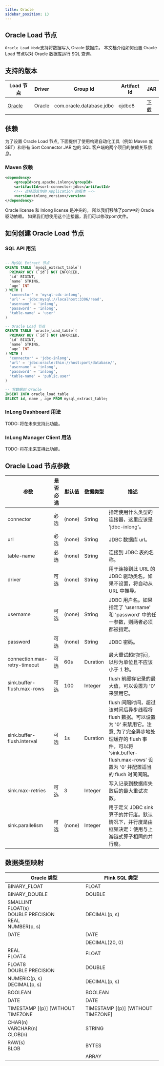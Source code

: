 ```yaml
---
title: Oracle
sidebar_position: 13
---
```


## Oracle Load 节点

`Oracle Load Node`支持将数据写入 Oracle 数据库。 本文档介绍如何设置 Oracle Load 节点以对 Oracle 数据库运行 SQL 查询。

## 支持的版本

| Load 节点                | Driver | Group Id | Artifact Id | JAR |                                                                                                                                                                                                                                                                                                                                                                                       
|--------------------------|--------|----------|-------------|-----|
| [Oracle](./oracle.md) |  Oracle | com.oracle.database.jdbc | ojdbc8 | [下载](https://mvnrepository.com/artifact/com.oracle.database.jdbc/ojdbc8) |

## 依赖

为了设置 Oracle Load 节点, 下面提供了使用构建自动化工具（例如 Maven 或 SBT）和带有 Sort Connector JAR 包的 SQL 客户端的两个项目的依赖关系信息。

### Maven 依赖

```xml
<dependency>
    <groupId>org.apache.inlong</groupId>
    <artifactId>sort-connector-jdbc</artifactId>
    <!-- 选择适合你的 Application 的版本 -->
    <version>inlong_version</version>
</dependency>
```
Oracle license 和 Inlong license 是冲突的。 所以我们移除了pom中的 Oracle 驱动依赖。 如果我们想使用这个连接器，我们可以修改pom文件。

## 如何创建 Oracle Load 节点

### SQL API 用法

```sql

-- MySQL Extract 节点
CREATE TABLE `mysql_extract_table`(
  PRIMARY KEY (`id`) NOT ENFORCED,
  `id` BIGINT,
  `name` STRING,
  `age` INT
) WITH (
  'connector' = 'mysql-cdc-inlong',
  'url' = 'jdbc:mysql://localhost:3306/read',
  'username' = 'inlong',
  'password' = 'inlong',
  'table-name' = 'user'
)

-- Oracle Load 节点
CREATE TABLE `oracle_load_table`(
  PRIMARY KEY (`id`) NOT ENFORCED,
  `id` BIGINT,
  `name` STRING,
  `age` INT
) WITH (
  'connector' = 'jdbc-inlong',
  'url' = 'jdbc:oracle:thin://host:port/database/',
  'username' = 'inlong',
  'password' = 'inlong',
  'table-name' = 'public.user'
)

-- 写数据到 Oracle
INSERT INTO oracle_load_table 
SELECT id, name , age FROM mysql_extract_table;  

```

### InLong Dashboard 用法

TODO: 将在未来支持此功能。

### InLong Manager Client 用法

TODO: 将在未来支持此功能。

## Oracle Load 节点参数

| 参数 | 是否必选 | 默认值 | 数据类型 | 描述 |
|---------|----------|---------|------|------------|
| connector | 必选 | (none) | String | 指定使用什么类型的连接器，这里应该是 'jdbc-inlong'。 |
| url | 必选 | (none) | String | JDBC 数据库 url。 |
| table-name | 必选 | (none) | String | 连接到 JDBC 表的名称。 |
| driver | 可选 | (none) | String | 用于连接到此 URL 的 JDBC 驱动类名，如果不设置，将自动从 URL 中推导。 |
| username | 可选 | (none) | String | JDBC 用户名。如果指定了 'username' 和 'password' 中的任一参数，则两者必须都被指定。 |
| password | 可选 | (none) | String | JDBC 密码。 |
| connection.max-retry-timeout | 可选 | 60s | Duration | 最大重试超时时间，以秒为单位且不应该小于 1 秒。 |
| sink.buffer-flush.max-rows | 可选 | 100 | Integer | flush 前缓存记录的最大值，可以设置为 '0' 来禁用它。 |
| sink.buffer-flush.interval | 可选 | 1s | Duration | flush 间隔时间，超过该时间后异步线程将 flush 数据。可以设置为 '0' 来禁用它。注意, 为了完全异步地处理缓存的 flush 事件，可以将 'sink.buffer-flush.max-rows' 设置为 '0' 并配置适当的 flush 时间间隔。 |
| sink.max-retries | 可选 | 3 | Integer | 写入记录到数据库失败后的最大重试次数。 |
| sink.parallelism | 可选 | (none) | Integer | 用于定义 JDBC sink 算子的并行度。默认情况下，并行度是由框架决定：使用与上游链式算子相同的并行度。 |

## 数据类型映射

| Oracle 类型 | Flink SQL 类型 |
|-----------------|----------------|
| BINARY_FLOAT    | FLOAT        |
| BINARY_DOUBLE   | DOUBLE |
| SMALLINT <br/> FLOAT(s) <br/> DOUBLE PRECISION <br/> REAL <br/> NUMBER(p, s) | DECIMAL(p, s) |
| DATE | DATE |
| | DECIMAL(20, 0) |
| REAL <br/> FLOAT4 | FLOAT |
| FLOAT8 <br/> DOUBLE PRECISION| DOUBLE |
| NUMERIC(p, s) <br/> DECIMAL(p, s) | DECIMAL(p, s) |
| BOOLEAN | BOOLEAN |
| DATE | DATE |
| TIMESTAMP [(p)] [WITHOUT TIMEZONE | TIMESTAMP [(p)] [WITHOUT TIMEZONE] |
| CHAR(n) <br/> VARCHAR(n) <br/> CLOB(n) | STRING |
| RAW(s) <br/> BLOB | BYTES |
|  | ARRAY |